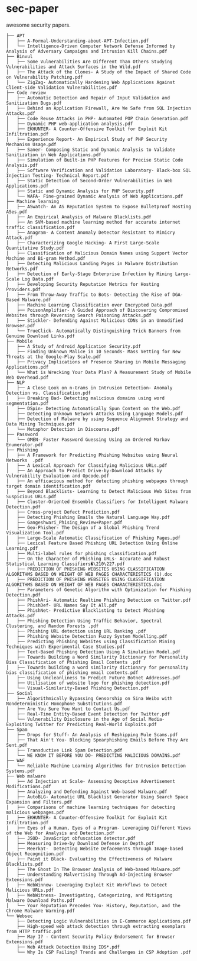 # sec-paper

awesome security papers.
    
    ├── APT
    │   ├── A-Formal-Understanding-about-APT-Infection.pdf
    │   └── Intelligence-Driven Computer Network Defense Informed by Analysis of Adversary Campaigns and Intrusion Kill Chains.pdf
    ├── Binvul
    │   ├── Some Vulnerabilities Are Different Than Others Studying Vulnerabilities and Attack Surfaces in the Wild.pdf
    │   ├── The Attack of the Clones- A Study of the Impact of Shared Code on Vulnerability Patching.pdf
    │   └── ZigZag- Automatically Hardening Web Applications Against Client-side Validation Vulnerabilities.pdf
    ├── Code review
    │   ├── Automatic Detection and Repair of Input Validation and Sanitization Bugs.pdf
    │   ├── Behind an Application Firewall, Are We Safe from SQL Injection Attacks.pdf
    │   ├── Code Reuse Attacks in PHP- Automated POP Chain Generation.pdf
    │   ├── Dynamic PHP web-application analysis.pdf
    │   ├── EKHUNTER- A Counter-Offensive Toolkit for Exploit Kit Infiltration.pdf
    │   ├── Experience Report- An Empirical Study of PHP Security Mechanism Usage.pdf
    │   ├── Saner- Composing Static and Dynamic Analysis to Validate Sanitization in Web Applications.pdf
    │   ├── Simulation of Built-in PHP Features for Precise Static Code Analysis.pdf
    │   ├── Software Verification and Validation Laboratory- Black-box SQL Injection Testing- Technical Report.pdf
    │   ├── Static Detection of Second-Order Vulnerabilities in Web Applications.pdf
    │   ├── Static and Dynamic Analysis for PHP Security.pdf
    │   └── WAFA- Fine-grained Dynamic Analysis of Web Applications.pdf
    ├── Machine learning
    │   ├── ASwatch- An AS Reputation System to Expose Bulletproof Hosting ASes.pdf
    │   ├── An Empirical Analysis of Malware Blacklists.pdf
    │   ├── An SVM-based machine learning method for accurate internet traffic classification.pdf
    │   ├── Anagram- A Content Anomaly Detector Resistant to Mimicry Attack.pdf
    │   ├── Characterizing Google Hacking- A First Large-Scale Quantitative Study.pdf
    │   ├── Classification of Malicious Domain Names using Support Vector Machine and Bi-gram Method.pdf
    │   ├── Detecting Malicious Landing Pages in Malware Distribution Networks.pdf
    │   ├── Detection of Early-Stage Enterprise Infection by Mining Large-Scale Log Data.pdf
    │   ├── Developing Security Reputation Metrics for Hosting Providers.pdf
    │   ├── From Throw-Away Traffic to Bots- Detecting the Rise of DGA-Based Malware.pdf
    │   ├── Machine Learning Classification over Encrypted Data.pdf
    │   ├── PoisonAmplifier- A Guided Approach of Discovering Compromised Websites through Reversing Search Poisoning Attacks.pdf
    │   ├── Stickler- Defending Against Malicious CDNs in an Unmodified Browser.pdf
    │   └── TrueClick- Automatically Distinguishing Trick Banners from Genuine Download Links.pdf
    ├── Mobile
    │   ├── A Study of Android Application Security.pdf
    │   ├── Finding Unknown Malice in 10 Seconds- Mass Vetting for New Threats at the Google-Play Scale.pdf
    │   ├── Privacy Implications of Presence Sharing in Mobile Messaging Applications.pdf
    │   └── What is Wrecking Your Data Plan? A Measurement Study of Mobile Web Overhead.pdf
    ├── NLP
    │   ├── A Close Look on n-Grams in Intrusion Detection- Anomaly Detection vs. Classification.pdf
    │   ├── Breaking Bad- Detecting malicious domains using word segmentation.pdf
    │   ├── DSpin- Detecting Automatically Spun Content on the Web.pdf
    │   ├── Detecting Unknown Network Attacks Using Language Models.pdf
    │   ├── Detection of Malware by using Sequence Alignment Strategy and Data Mining Techniques.pdf
    │   └── Metaphor Detection in Discourse.pdf
    ├── Password
    │   └── OMEN- Faster Password Guessing Using an Ordered Markov Enumerator.pdf
    ├── Phishing
    │   ├── A Framework for Predicting Phishing Websites using Neural Networks  .pdf
    │   ├── A Lexical Approach for Classifying Malicious URLs.pdf
    │   ├── An Approach to Predict Drive-by-Download Attacks by Vulnerability Evaluation and Opcode.pdf
    │   ├── An efficacious method for detecting phishing webpages through target domain identification.pdf
    │   ├── Beyond Blacklists- Learning to Detect Malicious Web Sites from Suspicious URLs.pdf
    │   ├── Cluster-Oriented Ensemble Classifiers for Intelligent Malware Detection.pdf
    │   ├── Cross-project Defect Prediction.pdf
    │   ├── Detecting Phishing Emails the Natural Language Way.pdf
    │   ├── Gangeshwari_Phising_Review+Paper.pdf
    │   ├── Geo-Phisher- The Design of a Global Phishing Trend Visualization Tool.pdf
    │   ├── Large-Scale Automatic Classification of Phishing Pages.pdf
    │   ├── Lexical Feature Based Phishing URL Detection Using Online Learning.pdf
    │   ├── Multi-label rules for phishing classification.pdf
    │   ├── On the Character of Phishing URLs- Accurate and Robust Statistical Learning Classifiers�\210\227.pdf
    │   ├── PREDICTION OF PHISHING WEBSITES USING CLASSIFICATION ALGORITHMS BASED ON WEIGHT OF WEB PAGES CHARACTERISTICS (1).doc
    │   ├── PREDICTION OF PHISHING WEBSITES USING CLASSIFICATION ALGORITHMS BASED ON WEIGHT OF WEB PAGES CHARACTERISTICS.doc
    │   ├── Parameters of Genetic Algorithm with Optimization for Phishing Detection.pdf
    │   ├── PhishAri- Automatic Realtime Phishing Detection on Twitter.pdf
    │   ├── PhishDef- URL Names Say It All.pdf
    │   ├── PhishNet- Predictive Blacklisting to Detect Phishing Attacks.pdf
    │   ├── Phishing Detection Using Traffic Behavior, Spectral Clustering, and Random Forests .pdf
    │   ├── Phishing URL detection using URL Ranking .pdf
    │   ├── Phishing Website Detection Fuzzy System Modelling.pdf
    │   ├── Predicting Phishing Websites using Classification Mining Techniques with Experimental Case Studies.pdf
    │   ├── Text-Based Phishing Detection Using A Simulation Model.pdf
    │   ├── Towards Building a Word Similarity Dictionary for Personality Bias Classification of Phishing Email Contents .pdf
    │   ├── Towards building a word similarity dictionary for personality bias classification of phishing email contents.pdf
    │   ├── Using Uncleanliness to Predict Future Botnet Addresses.pdf
    │   ├── Utilisation of website logo for phishing detection.pdf
    │   └── Visual-Similarity-Based Phishing Detection.pdf
    ├── Social
    │   ├── Algorithmically Bypassing Censorship on Sina Weibo with Nondeterministic Homophone Substitutions.pdf
    │   ├── Are You Sure You Want to Contact Us.pdf
    │   ├── Real-Time Entity-Based Event Detection for Twitter.pdf
    │   └── Vulnerability Disclosure in the Age of Social Media- Exploiting Twitter for Predicting Real-World Exploits.pdf
    ├── Spam
    │   ├── Drops for Stuff- An Analysis of Reshipping Mule Scams.pdf
    │   ├── That Ain't You- Blocking Spearphishing Emails Before They Are Sent.pdf
    │   ├── Transductive Link Spam Detection.pdf
    │   └── WE KNOW IT BEFORE YOU DO- PREDICTING MALICIOUS DOMAINS.pdf
    ├── WAF
    │   └── Reliable Machine Learning Algorithms for Intrusion Detection Systems.pdf
    ├── Web malware
    │   ├── Ad Injection at Scale- Assessing Deceptive Advertisement Modifications.pdf
    │   ├── Analyzing and Defending Against Web-based Malware.pdf
    │   ├── AutoBLG- Automatic URL Blacklist Generator Using Search Space Expansion and Filters.pdf
    │   ├── Comparisons of machine learning techniques for detecting malicious webpages.pdf
    │   ├── EKHUNTER- A Counter-Offensive Toolkit for Exploit Kit Infiltration.pdf
    │   ├── Eyes of a Human, Eyes of a Program- Leveraging Different Views of the Web for Analysis and Detection.pdf
    │   ├── JSOD- JavaScript obfuscation detector.pdf
    │   ├── Measuring Drive-by Download Defense in Depth.pdf
    │   ├── Meerkat-  Detecting Website Defacements through Image-based Object Recognition.pdf
    │   ├── Paint it Black- Evaluating the Effectiveness of Malware Blacklists.pdf
    │   ├── The Ghost In The Browser Analysis of Web-based Malware.pdf
    │   ├── Understanding Malvertising Through Ad-Injecting Browser Extensions.pdf
    │   ├── WebWinnow- Leveraging Exploit Kit Workflows to Detect Malicious URLs.pdf
    │   ├── WebWitness- Investigating, Categorizing, and Mitigating Malware Download Paths.pdf
    │   └── Your Reputation Precedes You- History, Reputation, and the Chrome Malware Warning.pdf
    └── Websec
        ├── Detecting Logic Vulnerabilities in E-Commerce Applications.pdf
        ├── High-speed web attack detection through extracting exemplars from HTTP traffic.pdf
        ├── May I? - Content Security Policy Endorsement for Browser Extensions.pdf
        ├── Web Attack Detection Using IDS*.pdf
        └── Why Is CSP Failing? Trends and Challenges in CSP Adoption .pdf    

